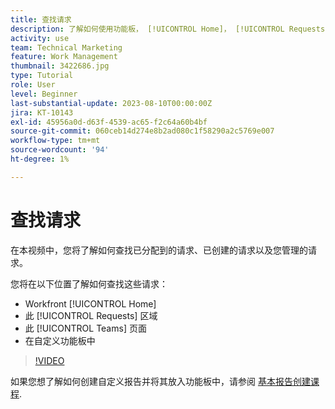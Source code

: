 ```yaml
---
title: 查找请求
description: 了解如何使用功能板， [!UICONTROL Home]， [!UICONTROL Requests] 区域，以及 [!UICONTROL Teams] 页面查找通过请求队列发出的传入请求。
activity: use
team: Technical Marketing
feature: Work Management
thumbnail: 3422686.jpg
type: Tutorial
role: User
level: Beginner
last-substantial-update: 2023-08-10T00:00:00Z
jira: KT-10143
exl-id: 45956a0d-d63f-4539-ac65-f2c64a60b4bf
source-git-commit: 060ceb14d274e8b2ad080c1f58290a2c5769e007
workflow-type: tm+mt
source-wordcount: '94'
ht-degree: 1%

---
```


# 查找请求

在本视频中，您将了解如何查找已分配到的请求、已创建的请求以及您管理的请求。

您将在以下位置了解如何查找这些请求：

* Workfront [!UICONTROL Home]
* 此 [!UICONTROL Requests] 区域
* 此 [!UICONTROL Teams] 页面
* 在自定义功能板中


>[!VIDEO](https://video.tv.adobe.com/v/3422686/?quality=12&learn=on)

如果您想了解如何创建自定义报告并将其放入功能板中，请参阅 [基本报告创建课程](https://experienceleague.adobe.com/docs/workfront-course-map/using/learning-programs/basic-report-creation-program.html).

